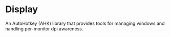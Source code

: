 # Display
 An AutoHotkey (AHK) library that provides tools for managing windows and handling per-monitor dpi awareness.
